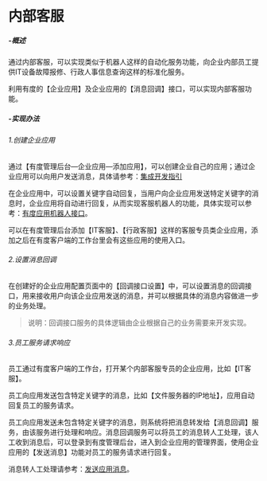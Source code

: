# 内部客服

##### -概述

通过内部客服，可以实现类似于机器人这样的自动化服务功能，向企业内部员工提供IT设备故障报修、行政人事信息查询这样的标准化服务。

利用有度的【企业应用】及企业应用的【消息回调】接口，可以实现内部客服功能。

##### -实现办法

###### 1.创建企业应用

通过【有度管理后台—企业应用—添加应用】，可以创建企业自己的应用；通过企业应用可以向用户发送消息，具体请参考：[集成开发指引](./\integration\summary)

在企业应用中，可以设置关键字自动回复，当用户向企业应用发送特定关键字的消息时，企业应用将自动进行回复，从而实现客服机器人的功能，具体实现可以参考：[有度应用机器人接口](https://youdu.im/api/doc.html#10071)。

可以在有度管理后台添加【IT客服】、【行政客服】这样的客服专员类企业应用，添加之后在有度客户端的工作台里会有这些应用的使用入口。

###### 2.设置消息回调

在创建好的企业应用配置页面中的【回调接口设置】中，可以设置消息的回调接口，用来接收用户向该企业应用发送的消息，并可以根据具体的消息内容做进一步的业务处理。

> 说明：回调接口服务的具体逻辑由企业根据自己的业务需要来开发实现。

###### 3.员工服务请求响应

员工通过有度客户端的工作台，打开某个内部客服专员的企业应用，比如【IT客服】。

员工向应用发送包含特定关键字的消息，比如【文件服务器的IP地址】，应用自动回复员工的服务请求。

员工向应用发送未包含特定关键字的消息，则系统将把消息转发给【消息回调】服务，由该服务进行处理和响应。消息回调服务可以将员工的消息转人工处理，该人工收到消息后，可以登录到有度管理后台，进入到企业应用的管理界面，使用企业应用的【发送消息】功能对员工的服务请求进行回复。

消息转人工处理请参考：[发送应用消息](https://youdu.im/api/api.html#40041)。